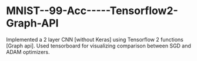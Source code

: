 # MNIST--99-Acc-----Tensorflow2-Graph-API

Implemented a 2 layer CNN [without Keras] using Tensorflow 2 functions [Graph api]. Used tensorboard for visualizing comparison between SGD and ADAM optimizers. 
